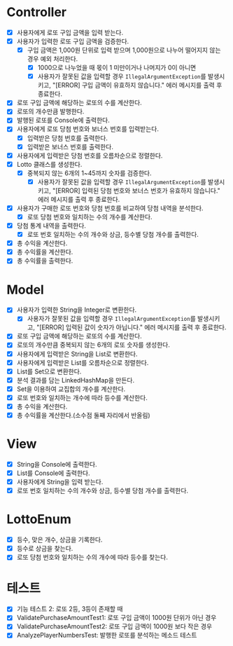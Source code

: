 # Controller

- [x]  사용자에게 로또 구입 금액을 입력 받는다.
- [x]  사용자가 입력한 로또 구입 금액을 검증한다.
    - [x]  구입 금액은 1,000원 단위로 입력 받으며 1,000원으로 나누어 떨어지지 않는 경우 예외 처리한다.
        - [x]  1000으로 나누었을 때 몫이 1 미만이거나 나머지가 0이 아니면
        - [x]  사용자가 잘못된 값을 입력할 경우 `IllegalArgumentException`를 발생시키고, "[ERROR] 구입 금액이 유효하지 않습니다." 에러 메시지를 출력 후 종료한다.
- [x]  로또 구입 금액에 해당하는 로또의 수를 계산한다.
- [x]  로또의 개수만큼 발행한다.
- [x]  발행된 로또를 Console에 출력한다.
- [x]  사용자에게 로또 당첨 번호와 보너스 번호를 입력받는다.
    - [x]  입력받은 당첨 번호를 출력한다.
    - [x]  입력받은 보너스 번호를 출력한다.
- [x]  사용자에게 입력받은 당첨 번호를 오름차순으로 정렬한다.
- [x]  Lotto 클래스를 생성한다.
    - [x]  중복되지 않는 6개의 1~45까지 숫자를 검증한다.
        - [x]  사용자가 잘못된 값을 입력할 경우 `IllegalArgumentException`를 발생시키고, "[ERROR] 입력된 당첨 번호와 보너스 번호가 유효하지 않습니다." 에러 메시지를 출력 후 종료한다.
- [x]  사용자가 구매한 로또 번호와 당첨 번호를 비교하여 당첨 내역을 분석한다.
    - [x]  로또 당첨 번호와 일치하는 수의 개수를 계산한다.
- [x]  당첨 통계 내역을 출력한다.
    - [x]  로또 번호 일치하는 수의 개수와 상금, 등수별 당첨 개수를 출력한다.
- [x]  총 수익을 계산한다.
- [x]  총 수익률을 계산한다.
- [x]  총 수익률을 출력한다.

# Model

- [x]  사용자가 입력한 String을 Integer로 변환한다.
    - [x]  사용자가 잘못된 값을 입력할 경우 `IllegalArgumentException`를 발생시키고, "[ERROR] 입력된 값이 숫자가 아닙니다." 에러 메시지를 출력 후 종료한다.
- [x]  로또 구입 금액에 해당하는 로또의 수를 계산한다.
- [x]  로또의 개수만큼 중복되지 않는 6개의 로또 숫자를 생성한다.
- [x]  사용자에게 입력받은 String을 List로 변환한다.
- [x]  사용자에게 입력받은 List를 오름차순으로 정렬한다.
- [x]  List를 Set으로 변환한다.
- [x]  분석 결과를 담는 LinkedHashMap을 만든다.
- [x]  Set을 이용하여 교집합의 개수를 계산한다.
- [x]  로또 번호와 일치하는 개수에 따라 등수를 계산한다.
- [x]  총 수익을 계산한다.
- [x]  총 수익률을 계산한다.(소수점 둘째 자리에서 반올림)

# View

- [x]  String을 Console에 출력한다.
- [x]  List를 Console에 출력한다.
- [x]  사용자에게 String을 입력 받는다.
- [x]  로또 번호 일치하는 수의 개수와 상금, 등수별 당첨 개수를 출력한다.

# LottoEnum

- [x]  등수, 맞은 개수, 상금을 기록한다.
- [x]  등수로 상금을 찾는다.
- [x]  로또 당첨 번호와 일치하는 수의 개수에 따라 등수를 찾는다.

# 테스트

- [x]  기능 테스트 2: 로또 2등, 3등이 존재할 때
- [x]  ValidatePurchaseAmountTest1: 로또 구입 금액이 1000원 단위가 아닌 경우
- [x]  ValidatePurchaseAmountTest2: 로또 구입 금액이 1000원 보다 작은 경우
- [x]  AnalyzePlayerNumbersTest: 발행한 로또를 분석하는 메소드 테스트
